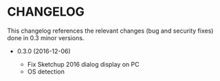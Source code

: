 CHANGELOG
=========

This changelog references the relevant changes (bug and security fixes) done
in 0.3 minor versions.

* 0.3.0 (2016-12-06)

  * Fix Sketchup 2016 dialog display on PC
  * OS detection

